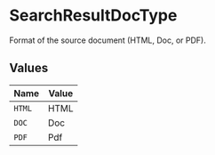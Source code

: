 # SearchResultDocType

Format of the source document (HTML, Doc, or PDF).


## Values

| Name   | Value  |
| ------ | ------ |
| `HTML` | HTML   |
| `DOC`  | Doc    |
| `PDF`  | Pdf    |